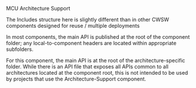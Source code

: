 MCU Architecture Support

The Includes structure here is slightly different than in other CWSW components designed for reuse / multiple deployments

In most components, the main API is published at the root of the component folder; any local-to-component headers are located within appropriate subfolders.

For this component, the main API is at the root of the architecture-specific folder. While there is an API file that exposes all APIs common to all architectures located at the component root, this is not intended to be used by projects that use the Architecture-Support component.

